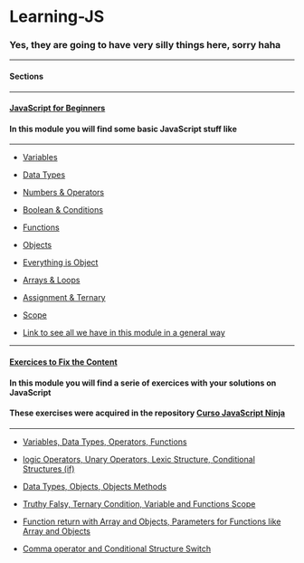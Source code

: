 Learning-JS
=================

### Yes, they are going to have very silly things here, sorry haha
<hr></hr>

#### Sections
<hr></hr>

#### [JavaScript for Beginners](https://github.com/Matelaa/Learning-JS/tree/master/JavaScript%20for%20Beginners)

#### In this module you will find some basic JavaScript stuff like
<hr></hr>

* [Variables](https://github.com/Matelaa/Learning-JS/tree/master/JavaScript%20for%20Beginners/Variables)

* [Data Types](https://github.com/Matelaa/Learning-JS/tree/master/JavaScript%20for%20Beginners/Data-Types)

* [Numbers & Operators](https://github.com/Matelaa/Learning-JS/tree/master/JavaScript%20for%20Beginners/Numbers-Operators)

* [Boolean & Conditions](https://github.com/Matelaa/Learning-JS/tree/master/JavaScript%20for%20Beginners/Boolean-Conditions)

* [Functions](https://github.com/Matelaa/Learning-JS/tree/master/JavaScript%20for%20Beginners/Functions)

* [Objects](https://github.com/Matelaa/Learning-JS/tree/master/JavaScript%20for%20Beginners/Objects)

* [Everything is Object](https://github.com/Matelaa/Learning-JS/tree/master/JavaScript%20for%20Beginners/Everything-Is-Object)

* [Arrays & Loops](https://github.com/Matelaa/Learning-JS/tree/master/JavaScript%20for%20Beginners/Arrays-Loops)

* [Assignment & Ternary](https://github.com/Matelaa/Learning-JS/tree/master/JavaScript%20for%20Beginners/Assignment-Ternary)

* [Scope](https://github.com/Matelaa/Learning-JS/tree/master/JavaScript%20for%20Beginners/Scope)

* [Link to see all we have in this module in a general way](https://github.com/Matelaa/Learning-JS/tree/master/JavaScript%20for%20Beginners)
<hr></hr>

#### [Exercices to Fix the Content](https://github.com/Matelaa/Learning-JS/tree/master/Exercices%20to%20Fix%20the%20Content)

#### In this module you will find a serie of exercices with your solutions on JavaScript

#### These exercises were acquired in the repository [Curso JavaScript Ninja](https://github.com/da2k/curso-javascript-ninja)
<hr></hr>

* [Variables, Data Types, Operators, Functions](https://github.com/Matelaa/Learning-JS/tree/master/Exercices%20to%20Fix%20the%20Content/Exercice-01)

* [logic Operators, Unary Operators, Lexic Structure, Conditional Structures (if)](https://github.com/Matelaa/Learning-JS/tree/master/Exercices%20to%20Fix%20the%20Content/Exercice-02)

* [Data Types, Objects, Objects Methods](https://github.com/Matelaa/Learning-JS/tree/master/Exercices%20to%20Fix%20the%20Content/Exercice-03)

* [Truthy Falsy, Ternary Condition, Variable and Functions Scope](https://github.com/Matelaa/Learning-JS/tree/master/Exercices%20to%20Fix%20the%20Content/Exercice-04)

* [Function return with Array and Objects, Parameters for Functions like Array and Objects](https://github.com/Matelaa/Learning-JS/tree/master/Exercices%20to%20Fix%20the%20Content/Exercice-05)

* [Comma operator and Conditional Structure Switch](https://github.com/Matelaa/Learning-JS/tree/master/Exercices%20to%20Fix%20the%20Content/Exercice-06)